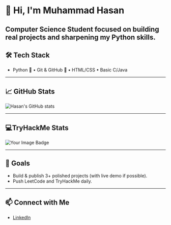 # 👋 Hi, I'm Muhammad Hasan

**Computer Science Student** focused on building real projects and sharpening my Python skills.
--- 

## 🛠 Tech Stack
- Python 🐍 • Git & GitHub 🔧 • HTML/CSS • Basic C/Java
  
---

## 📈 GitHub Stats
![Hasan's GitHub stats](https://github-readme-stats.vercel.app/api?username=mo8047&show_icons=true&theme=radical)

---

## 💻TryHackMe Stats
<img src="https://tryhackme-badges.s3.amazonaws.com/mo8047.png" alt="Your Image Badge" />


---

## 🎯 Goals
- Build & publish 3+ polished projects (with live demo if possible).
- Push LeetCode and TryHackMe daily. 

---

## 📫 Connect with Me
- [LinkedIn](https://www.linkedin.com/in/muhammad-hasan-al-wahaily-a9199231b)
